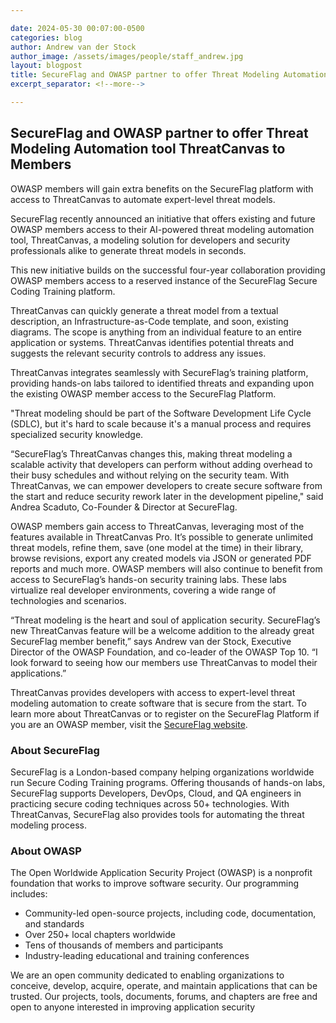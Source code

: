 ```yaml
---

date: 2024-05-30 00:07:00-0500
categories: blog
author: Andrew van der Stock
author_image: /assets/images/people/staff_andrew.jpg
layout: blogpost
title: SecureFlag and OWASP partner to offer Threat Modeling Automation tool ThreatCanvas to Members
excerpt_separator: <!--more-->

---
```


## SecureFlag and OWASP partner to offer Threat Modeling Automation tool ThreatCanvas to Members

OWASP members will gain extra benefits on the SecureFlag platform with access to ThreatCanvas to automate expert-level threat models.

<!--more-->

SecureFlag recently announced an initiative that offers existing and future OWASP members access to their AI-powered threat modeling automation tool, ThreatCanvas, a modeling solution for developers and security professionals alike to generate threat models in seconds.

This new initiative builds on the successful four-year collaboration providing OWASP members access to a reserved instance of the SecureFlag Secure Coding Training platform.

ThreatCanvas can quickly generate a threat model from a textual description, an Infrastructure-as-Code template, and soon, existing diagrams. The scope is anything from an individual feature to an entire application or systems. ThreatCanvas identifies potential threats and suggests the relevant security controls to address any issues.

ThreatCanvas integrates seamlessly with SecureFlag’s training platform, providing hands-on labs tailored to identified threats and expanding upon the existing OWASP member access to the SecureFlag Platform.

"Threat modeling should be part of the Software Development Life Cycle (SDLC), but it's hard to scale because it's a manual process and requires specialized security knowledge.

“SecureFlag’s ThreatCanvas changes this, making threat modeling a scalable activity that developers can perform without adding overhead to their busy schedules and without relying on the security team. With ThreatCanvas, we can empower developers to create secure software from the start and reduce security rework later in the development pipeline," said Andrea Scaduto, Co-Founder & Director at SecureFlag.

OWASP members gain access to ThreatCanvas, leveraging most of the features available in ThreatCanvas Pro. It’s possible to generate unlimited threat models, refine them, save (one model at the time) in their library, browse revisions, export any created models via JSON or generated PDF reports and much more.
OWASP members will also continue to benefit from access to SecureFlag’s hands-on security training labs. These labs virtualize real developer environments, covering a wide range of technologies and scenarios.

“Threat modeling is the heart and soul of application security. SecureFlag’s new ThreatCanvas feature will be a welcome addition to the already great SecureFlag member benefit,” says Andrew van der Stock, Executive Director of the OWASP Foundation, and co-leader of the OWASP Top 10. “I look forward to seeing how our members use ThreatCanvas to model their applications.”

ThreatCanvas provides developers with access to expert-level threat modeling automation to create software that is secure from the start.
To learn more about ThreatCanvas or to register on the SecureFlag Platform if you are an OWASP member, visit the [SecureFlag website]().

### About SecureFlag

SecureFlag is a London-based company helping organizations worldwide run Secure Coding Training programs. Offering thousands of hands-on labs, SecureFlag supports Developers, DevOps, Cloud, and QA engineers in practicing secure coding techniques across 50+ technologies. 
With ThreatCanvas, SecureFlag also provides tools for automating the threat modeling process. 

### About OWASP

The Open Worldwide Application Security Project (OWASP) is a nonprofit foundation that works to improve software security. Our programming includes:

- Community-led open-source projects, including code, documentation, and standards
- Over 250+ local chapters worldwide
- Tens of thousands of members and participants
- Industry-leading educational and training conferences

We are an open community dedicated to enabling organizations to conceive, develop, acquire, operate, and maintain applications that can be trusted. Our projects, tools, documents, forums, and chapters are free and open to anyone interested in improving application security
